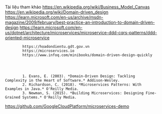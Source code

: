 Tài liệu tham khảo
https://en.wikipedia.org/wiki/Business_Model_Canvas
https://en.wikipedia.org/wiki/Domain-driven_design
https://learn.microsoft.com/en-us/archive/msdn-magazine/2009/february/best-practice-an-introduction-to-domain-driven-design
https://learn.microsoft.com/en-us/dotnet/architecture/microservices/microservice-ddd-cqrs-patterns/ddd-oriented-microservice

            https://hoadondientu.gdt.gov.vn
            https://microservices.io
            https://www.infoq.com/minibooks/domain-driven-design-quickly
           



            1. Evans, E. (2003). *Domain-Driven Design: Tackling Complexity in the Heart of Software.* Addison-Wesley.
            2. Richardson, C. (2018). *Microservices Patterns: With Examples in Java.* O'Reilly Media.
            3. Newman, S. (2015). *Building Microservices: Designing Fine-Grained Systems.* O'Reilly Media.



https://github.com/GoogleCloudPlatform/microservices-demo
